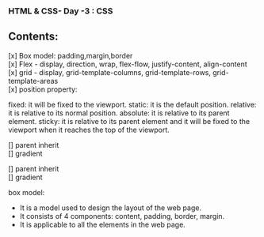 ### HTML & CSS- Day -3 : CSS

## Contents:

[x] Box model: padding,margin,border  
[x] Flex - display, direction, wrap, flex-flow, justify-content, align-content  
[x] grid - display, grid-template-columns, grid-template-rows, grid-template-areas  
[x] position property:

fixed: it will be fixed to the viewport.
static: it is the default position.
relative: it is relative to its normal position.
absolute: it is relative to its parent element.
sticky: it is relative to its parent element and it will be fixed to the viewport when it reaches the top of the viewport.

[] parent inherit  
[] gradient

[] parent inherit  
[] gradient

box model:

- It is a model used to design the layout of the web page.
- It consists of 4 components: content, padding, border, margin.
- It is applicable to all the elements in the web page.
